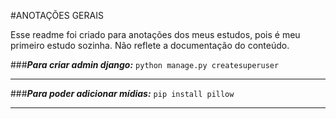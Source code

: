 #ANOTAÇÕES GERAIS

Esse readme foi criado para anotações dos meus estudos, pois é meu primeiro estudo sozinha. Não reflete a documentação do conteúdo.

###**_Para criar admin django:_**
`python manage.py createsuperuser`
___

###**_Para poder adicionar mídias:_**
`pip install pillow`
___